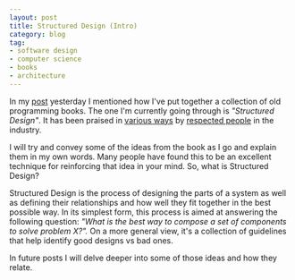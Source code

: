 ```yaml
---
layout: post
title: Structured Design (Intro)
category: blog
tag:
- software design
- computer science
- books
- architecture
---
```


In my [post](https://makisotman.com/understanding-the-past) yesterday I mentioned how I've put together a collection of old programming books. The one I'm currently going through is *"Structured Design"*. It has been praised in [various ways](https://twitter.com/garybernhardt/status/518016448502194176) by [respected people](https://twitter.com/garybernhardt/status/482294453139304450) in the industry.

I will try and convey some of the ideas from the book as I go and explain them in my own words. Many people have found this to be an excellent technique for reinforcing that idea in your mind. So, what is Structured Design?

Structured Design is the process of designing the parts of a system as well as defining their relationships and how well they fit together in the best possible way. In its simplest form, this process is aimed at answering the following question: _"What is the best way to compose a set of components to solve problem X?"._ On a more general view, it's a collection of guidelines that help identify good designs vs bad ones.

In future posts I will delve deeper into some of those ideas and how they relate.
